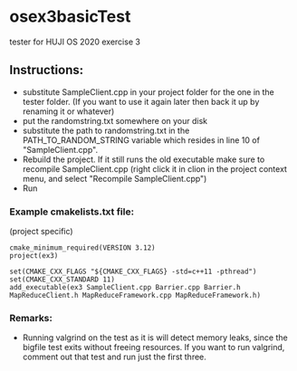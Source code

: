 # osex3basicTest
tester for HUJI OS 2020 exercise 3
## Instructions:
- substitute SampleClient.cpp in your project folder for the one in the tester folder. (If you want to use it again later then back it up by renaming it or whatever)
- put the randomstring.txt somewhere on your disk
- substitute the path to randomstring.txt in the PATH_TO_RANDOM_STRING variable which resides in line 10 of "SampleClient.cpp".
- Rebuild the project. If it still runs the old executable make sure to recompile SampleClient.cpp (right click it in clion in the project context menu, and select "Recompile SampleClient.cpp")
- Run


### Example cmakelists.txt file:

(project specific)
```
cmake_minimum_required(VERSION 3.12)
project(ex3)

set(CMAKE_CXX_FLAGS "${CMAKE_CXX_FLAGS} -std=c++11 -pthread")
set(CMAKE_CXX_STANDARD 11)
add_executable(ex3 SampleClient.cpp Barrier.cpp Barrier.h MapReduceClient.h MapReduceFramework.cpp MapReduceFramework.h)
```
### Remarks:
- Running valgrind on the test as it is will detect memory leaks, since the bigfile test exits without freeing resources. If you want to run valgrind, comment out that test and run just the first three.
